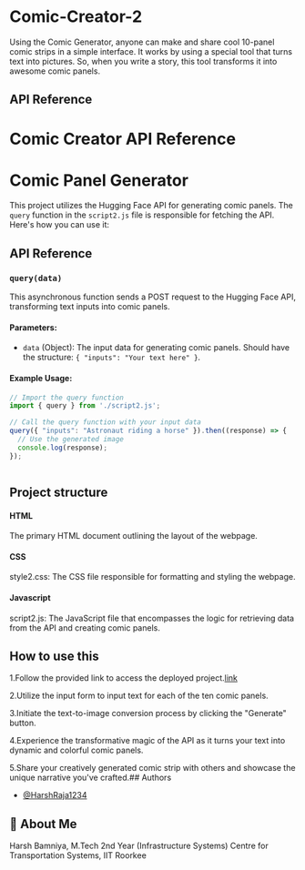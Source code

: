 
# Comic-Creator-2

Using the Comic Generator, anyone can make and share cool 10-panel comic strips in a simple interface. It works by using a special tool that turns text into pictures. So, when you write a story, this tool transforms it into awesome comic panels.





## API Reference

# Comic Creator API Reference
# Comic Panel Generator

This project utilizes the Hugging Face API for generating comic panels. The `query` function in the `script2.js` file is responsible for fetching the API. Here's how you can use it:

## API Reference

### `query(data)`

This asynchronous function sends a POST request to the Hugging Face API, transforming text inputs into comic panels.

#### Parameters:

- `data` (Object): The input data for generating comic panels. Should have the structure: `{ "inputs": "Your text here" }`.

#### Example Usage:

```javascript
// Import the query function
import { query } from './script2.js';

// Call the query function with your input data
query({ "inputs": "Astronaut riding a horse" }).then((response) => {
  // Use the generated image
  console.log(response);
});



```


## Project structure

#### HTML
The primary HTML document outlining the layout of the webpage. 
#### CSS
style2.css: The CSS file responsible for formatting and styling the webpage.
#### Javascript
script2.js: The JavaScript file that encompasses the logic for retrieving data from the API and creating comic panels.
## How to use this


1.Follow the provided link to access the deployed project.[link]()

2.Utilize the input form to input text for each of the ten comic panels.

3.Initiate the text-to-image conversion process by clicking the "Generate" button.

4.Experience the transformative magic of the API as it turns your text into dynamic and colorful comic panels.

5.Share your creatively generated comic strip with others and showcase the unique narrative you've crafted.## Authors

- [@HarshRaja1234](https://github.com/HarshRaja1234)

## 🚀 About Me
Harsh Bamniya, M.Tech 2nd Year
(Infrastructure Systems) Centre for Transportation Systems, IIT Roorkee
